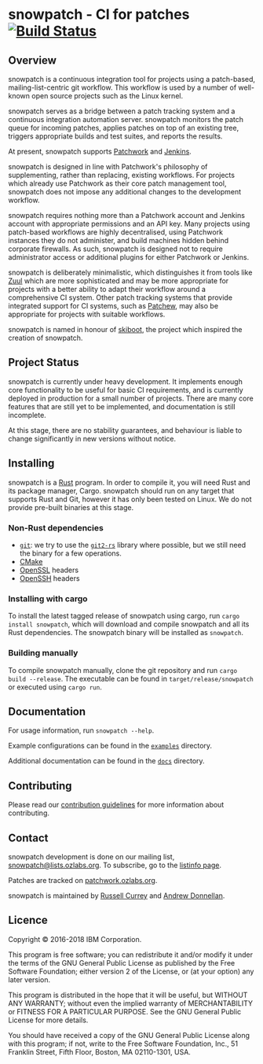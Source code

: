 snowpatch - CI for patches [![Build Status](https://travis-ci.org/ruscur/snowpatch.svg?branch=master)](https://travis-ci.org/ruscur/snowpatch)
==========================

Overview
-------

snowpatch is a continuous integration tool for projects using a patch-based,
mailing-list-centric git workflow. This workflow is used by a number of
well-known open source projects such as the Linux kernel.

snowpatch serves as a bridge between a patch tracking system and a continuous
integration automation server. snowpatch monitors the patch queue for incoming
patches, applies patches on top of an existing tree, triggers appropriate
builds and test suites, and reports the results.

At present, snowpatch supports
[Patchwork](http://jk.ozlabs.org/projects/patchwork/) and
[Jenkins](http://jenkins-ci.org).

snowpatch is designed in line with Patchwork's philosophy of supplementing,
rather than replacing, existing workflows. For projects which already use
Patchwork as their core patch management tool, snowpatch does not impose any
additional changes to the development workflow.

snowpatch requires nothing more than a Patchwork account and Jenkins account
with appropriate permissions and an API key. Many projects using patch-based
workflows are highly decentralised, using Patchwork instances they do not
administer, and build machines hidden behind corporate firewalls. As such,
snowpatch is designed not to require administrator access or additional plugins
for either Patchwork or Jenkins.

snowpatch is deliberately minimalistic, which distinguishes it from tools like
[Zuul](https://zuul-ci.org) which are more sophisticated and may be more
appropriate for projects with a better ability to adapt their workflow around a
comprehensive CI system. Other patch tracking systems that provide integrated
support for CI systems, such as
[Patchew](https://github.com/patchew-project/patchew), may also be appropriate
for projects with suitable workflows.

snowpatch is named in honour of
[skiboot](https://github.com/open-power/skiboot), the project which inspired the
creation of snowpatch.


Project Status
--------------

snowpatch is currently under heavy development. It implements enough core
functionality to be useful for basic CI requirements, and is currently deployed
in production for a small number of projects. There are many core features that
are still yet to be implemented, and documentation is still incomplete.

At this stage, there are no stability guarantees, and behaviour is liable to
change significantly in new versions without notice.


Installing
----------

snowpatch is a [Rust](https://www.rust-lang.org) program.  In order to compile
it, you will need Rust and its package manager, Cargo.  snowpatch should run on
any target that supports Rust and Git, however it has only been tested on Linux.
We do not provide pre-built binaries at this stage.

### Non-Rust dependencies

* [`git`](https://git-scm.com): we try to use the
  [`git2-rs`](https://github.com/alexcrichton/git2-rs) library where
  possible, but we still need the binary for a few operations.
* [CMake](https://cmake.org)
* [OpenSSL](https://www.openssl.org) headers
* [OpenSSH](https://www.openssh.com) headers

### Installing with cargo

To install the latest tagged release of snowpatch using cargo, run `cargo
install snowpatch`, which will download and compile snowpatch and all its Rust
dependencies. The snowpatch binary will be installed as `snowpatch`.

### Building manually

To compile snowpatch manually, clone the git repository and run `cargo build
--release`. The executable can be found in `target/release/snowpatch` or
executed using `cargo run`.


Documentation
-------------

For usage information, run `snowpatch --help`.

Example configurations can be found in the [`examples`](examples) directory.

Additional documentation can be found in the [`docs`](docs) directory.


Contributing
------------

Please read our [contribution guidelines](CONTRIBUTING.md) for more
information about contributing.


Contact
------

snowpatch development is done on our mailing list,
[snowpatch@lists.ozlabs.org](mailto:snowpatch@lists.ozlabs.org). To
subscribe, go to the
[listinfo page](https://lists.ozlabs.org/listinfo/snowpatch).

Patches are tracked on
[patchwork.ozlabs.org](https://patchwork.ozlabs.org/project/snowpatch/).

snowpatch is maintained by
[Russell Currey](mailto:ruscur@russell.cc) and
[Andrew Donnellan](mailto:andrew.donnellan@au1.ibm.com).


Licence
-------
Copyright © 2016-2018 IBM Corporation.

This program is free software; you can redistribute it and/or modify it under
the terms of the GNU General Public License as published by the Free Software
Foundation; either version 2 of the License, or (at your option) any later
version.

This program is distributed in the hope that it will be useful, but WITHOUT ANY
WARRANTY; without even the implied warranty of MERCHANTABILITY or FITNESS FOR A
PARTICULAR PURPOSE.  See the GNU General Public License for more details.

You should have received a copy of the GNU General Public License along with
this program; if not, write to the Free Software Foundation, Inc., 51 Franklin
Street, Fifth Floor, Boston, MA 02110-1301, USA.
